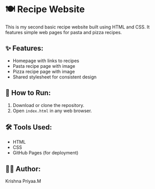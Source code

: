 # 🍽️ Recipe Website

This is my second basic recipe website built using HTML and CSS. It features simple web pages for pasta and pizza recipes.

## ✨ Features:
- Homepage with links to recipes
- Pasta recipe page with image
- Pizza recipe page with image
- Shared stylesheet for consistent design

## 📂 How to Run:
1. Download or clone the repository.
2. Open `index.html` in any web browser.

## 🛠 Tools Used:
- HTML
- CSS
- GitHub Pages (for deployment)

## 👩‍💻 Author:
Krishna Priyaa.M
